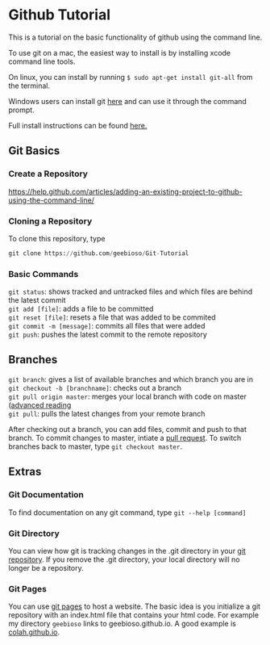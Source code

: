 # Github Tutorial 

This is a tutorial on the basic functionality of github using the command line.

To use git on a mac, the easiest way to install is by installing xcode command line tools. 

On linux, you can install by running 
```$ sudo apt-get install git-all```
from the terminal. 

Windows users can install git [here](http://git-scm.com/download/win ) and can use it through the command prompt. 

Full install instructions can be found [here.](https://git-scm.com/book/en/v2/Getting-Started-Installing-Git)

## Git Basics 
### Create a Repository 

https://help.github.com/articles/adding-an-existing-project-to-github-using-the-command-line/

### Cloning a Repository 

To clone this repository, type 
```python
git clone https://github.com/geebioso/Git-Tutorial
```

### Basic Commands

```git status```: shows tracked and untracked files and which files are behind the latest commit     
```git add [file]```: adds a file to be committed     
```git reset [file]```: resets a file that was added to be commited     
```git commit -m [message]```: commits all files that were added     
```git push```: pushes the latest commit to the remote repository     

## Branches 

```git branch```: gives a list of available branches and which branch you are in     
```git checkout -b [branchname]```: checks out a branch     
```git pull origin master```: merges your local branch with code on master ([advanced reading](http://longair.net/blog/2009/04/16/git-fetch-and-merge/)     
```git pull```: pulls the latest changes from your remote branch     

After checking out a branch, you can add files, commit and push to that branch. To commit changes to master, intiate a [pull request](https://help.github.com/articles/about-pull-requests/). To switch branches back to master, type `git checkout master`.

## Extras
### Git Documentation

To find documentation on any git command, type
```git --help [command]```

### Git Directory 

You can view how git is tracking changes in the .git directory in your [git repository](https://githowto.com/git_internals_git_directory). If you remove the .git directory, your local directory will no longer be a repository. 


### Git Pages 

You can use [git pages](https://pages.github.com/) to host a website. The basic idea is you initialize a git repository with an index.html file that contains your html code. For example my directory `geebioso` links to geebioso.github.io. A good example is [colah.github.io](http://colah.github.io/). 

